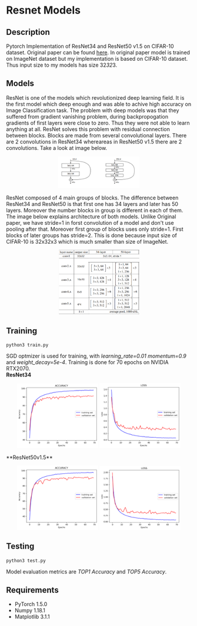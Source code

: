 # Resnet Models
## Description 
Pytorch Implementation of ResNet34 and ResNet50 v1.5 on CIFAR-10 dataset. Original paper can be found [here](https://arxiv.org/pdf/1512.03385.pdf).
In original paper model is trained on ImageNet dataset but my implementation is based on CIFAR-10 dataset. Thus input size to my models has size 32*32*3.

## Models
ResNet is one of the models which revolutionized deep learning field. It is the first model which deep enough and was able to achive high accuracy on Image Classification task.
The problem with deep models was that they suffered from gradient vanishing problem, during backpropogation gradients of first layers were close to zero. 
Thus they were not able to learn anything at all. ResNet solves this problem with residual connection between blocks. Blocks are made from several convolutional layers.
There are 2 convolutions in ResNet34 whereareas in ResNet50 v1.5 there are 2 convolutions. Take a look at image below.  
<p align="center">
    <img src="assets/block.png" width="220"/>
</p>    
ResNet composed of 4 main groups of blocks. The difference between ResNet34 and ResNet50 is that first one has 34 layers and later has 50 layers. Moreover 
the number blocks in group is different in each of them. The image below explains architecture of both models. Unlike Original paper, we have stride=1 in forst convolution 
of a model and don't use pooling after that. Moreover first group of blocks uses only stride=1. First blocks of later groups has stride=2.
This is done because input size of CIFAR-10 is 32x32x3 which is much smaller than size of ImageNet.
<p align="center">
    <img src="assets/arch.png" width="220"/>
</p>

## Training
```
python3 train.py
```
SGD optmizer is used for training, with *learning_rate=0.01* *momentum=0.9* and *weight_decay=5e-4*. Training is done for 70 epochs on NVIDIA RTX2070.   
**ResNet34**
<p align="center">
<img src = "assets/Accuracy_ResNet34.png" width ="220" /> <img src = "assets/Loss_ResNet34.png" width ="220" />
</p>    
**ResNet50v1.5**   
<p align="center">
<img src = "assets/Accuracy_ResNet50.png" width ="220" /> <img src = "assets/Loss_ResNet50.png" width ="220" />
</p>

## Testing
```
python3 test.py
```
Model evaluation metrics are *TOP1 Accuracy* and *TOP5 Accuracy*.

## Requirements
* PyTorch 1.5.0
* Numpy 1.18.1
* Matplotlib 3.1.1
